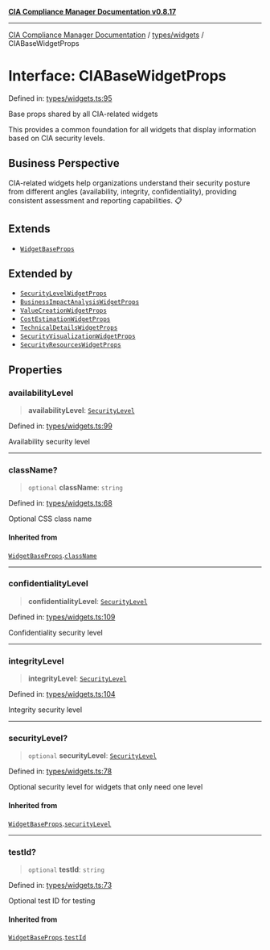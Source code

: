 [**CIA Compliance Manager Documentation v0.8.17**](../../../README.md)

***

[CIA Compliance Manager Documentation](../../../modules.md) / [types/widgets](../README.md) / CIABaseWidgetProps

# Interface: CIABaseWidgetProps

Defined in: [types/widgets.ts:95](https://github.com/Hack23/cia-compliance-manager/blob/6a2219920f4c187f7eafa3e355e36b35c9c19248/src/types/widgets.ts#L95)

Base props shared by all CIA-related widgets

This provides a common foundation for all widgets that display
information based on CIA security levels.

## Business Perspective

CIA-related widgets help organizations understand their security posture
from different angles (availability, integrity, confidentiality),
providing consistent assessment and reporting capabilities. 📋

## Extends

- [`WidgetBaseProps`](WidgetBaseProps.md)

## Extended by

- [`SecurityLevelWidgetProps`](SecurityLevelWidgetProps.md)
- [`BusinessImpactAnalysisWidgetProps`](BusinessImpactAnalysisWidgetProps.md)
- [`ValueCreationWidgetProps`](ValueCreationWidgetProps.md)
- [`CostEstimationWidgetProps`](CostEstimationWidgetProps.md)
- [`TechnicalDetailsWidgetProps`](TechnicalDetailsWidgetProps.md)
- [`SecurityVisualizationWidgetProps`](SecurityVisualizationWidgetProps.md)
- [`SecurityResourcesWidgetProps`](SecurityResourcesWidgetProps.md)

## Properties

### availabilityLevel

> **availabilityLevel**: [`SecurityLevel`](../../cia/type-aliases/SecurityLevel.md)

Defined in: [types/widgets.ts:99](https://github.com/Hack23/cia-compliance-manager/blob/6a2219920f4c187f7eafa3e355e36b35c9c19248/src/types/widgets.ts#L99)

Availability security level

***

### className?

> `optional` **className**: `string`

Defined in: [types/widgets.ts:68](https://github.com/Hack23/cia-compliance-manager/blob/6a2219920f4c187f7eafa3e355e36b35c9c19248/src/types/widgets.ts#L68)

Optional CSS class name

#### Inherited from

[`WidgetBaseProps`](WidgetBaseProps.md).[`className`](WidgetBaseProps.md#classname)

***

### confidentialityLevel

> **confidentialityLevel**: [`SecurityLevel`](../../cia/type-aliases/SecurityLevel.md)

Defined in: [types/widgets.ts:109](https://github.com/Hack23/cia-compliance-manager/blob/6a2219920f4c187f7eafa3e355e36b35c9c19248/src/types/widgets.ts#L109)

Confidentiality security level

***

### integrityLevel

> **integrityLevel**: [`SecurityLevel`](../../cia/type-aliases/SecurityLevel.md)

Defined in: [types/widgets.ts:104](https://github.com/Hack23/cia-compliance-manager/blob/6a2219920f4c187f7eafa3e355e36b35c9c19248/src/types/widgets.ts#L104)

Integrity security level

***

### securityLevel?

> `optional` **securityLevel**: [`SecurityLevel`](../../cia/type-aliases/SecurityLevel.md)

Defined in: [types/widgets.ts:78](https://github.com/Hack23/cia-compliance-manager/blob/6a2219920f4c187f7eafa3e355e36b35c9c19248/src/types/widgets.ts#L78)

Optional security level for widgets that only need one level

#### Inherited from

[`WidgetBaseProps`](WidgetBaseProps.md).[`securityLevel`](WidgetBaseProps.md#securitylevel)

***

### testId?

> `optional` **testId**: `string`

Defined in: [types/widgets.ts:73](https://github.com/Hack23/cia-compliance-manager/blob/6a2219920f4c187f7eafa3e355e36b35c9c19248/src/types/widgets.ts#L73)

Optional test ID for testing

#### Inherited from

[`WidgetBaseProps`](WidgetBaseProps.md).[`testId`](WidgetBaseProps.md#testid)

